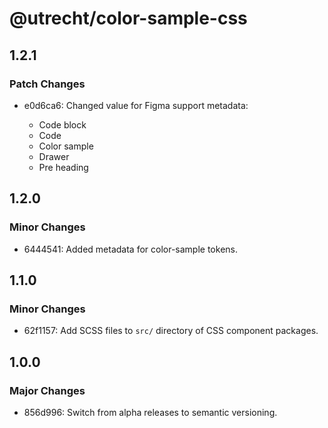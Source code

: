 # @utrecht/color-sample-css

## 1.2.1

### Patch Changes

- e0d6ca6: Changed value for Figma support metadata:

  - Code block
  - Code
  - Color sample
  - Drawer
  - Pre heading

## 1.2.0

### Minor Changes

- 6444541: Added metadata for color-sample tokens.

## 1.1.0

### Minor Changes

- 62f1157: Add SCSS files to `src/` directory of CSS component packages.

## 1.0.0

### Major Changes

- 856d996: Switch from alpha releases to semantic versioning.
